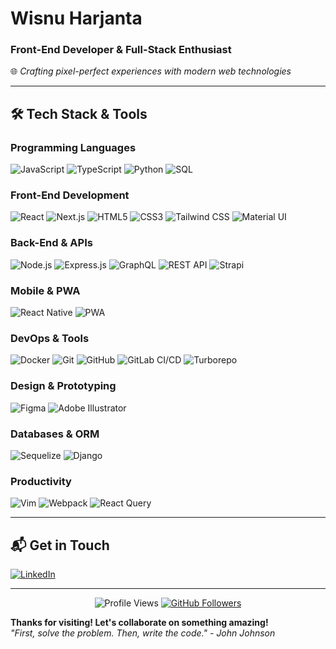 # **Wisnu Harjanta**  
### **Front-End Developer & Full-Stack Enthusiast**  
🌐 *Crafting pixel-perfect experiences with modern web technologies* 

---

## **🛠 Tech Stack & Tools**  

### **Programming Languages**  
![JavaScript](https://img.shields.io/badge/JavaScript-F7DF1E?style=for-the-badge&logo=javascript&logoColor=black)
![TypeScript](https://img.shields.io/badge/TypeScript-3178C6?style=for-the-badge&logo=typescript&logoColor=white)
![Python](https://img.shields.io/badge/Python-3776AB?style=for-the-badge&logo=python&logoColor=white)
![SQL](https://img.shields.io/badge/SQL-4479A1?style=for-the-badge&logo=postgresql&logoColor=white)

### **Front-End Development**  
![React](https://img.shields.io/badge/React-61DAFB?style=for-the-badge&logo=react&logoColor=black)
![Next.js](https://img.shields.io/badge/Next.js-000000?style=for-the-badge&logo=nextdotjs&logoColor=white)
![HTML5](https://img.shields.io/badge/HTML5-E34F26?style=for-the-badge&logo=html5&logoColor=white)
![CSS3](https://img.shields.io/badge/CSS3-1572B6?style=for-the-badge&logo=css3&logoColor=white)
![Tailwind CSS](https://img.shields.io/badge/Tailwind_CSS-06B6D4?style=for-the-badge&logo=tailwind-css&logoColor=white)
![Material UI](https://img.shields.io/badge/Material_UI-0081CB?style=for-the-badge&logo=mui&logoColor=white)

### **Back-End & APIs**  
![Node.js](https://img.shields.io/badge/Node.js-339933?style=for-the-badge&logo=nodedotjs&logoColor=white)
![Express.js](https://img.shields.io/badge/Express.js-000000?style=for-the-badge&logo=express&logoColor=white)
![GraphQL](https://img.shields.io/badge/GraphQL-E10098?style=for-the-badge&logo=graphql&logoColor=white)
![REST API](https://img.shields.io/badge/REST-FF6C37?style=for-the-badge&logo=postman&logoColor=white)
![Strapi](https://img.shields.io/badge/Strapi-2F2E8B?style=for-the-badge&logo=strapi&logoColor=white)

### **Mobile & PWA**  
![React Native](https://img.shields.io/badge/React_Native-20232A?style=for-the-badge&logo=react&logoColor=61DAFB)
![PWA](https://img.shields.io/badge/PWA-5A0FC8?style=for-the-badge&logo=pwa&logoColor=white)

### **DevOps & Tools**  
![Docker](https://img.shields.io/badge/Docker-2496ED?style=for-the-badge&logo=docker&logoColor=white)
![Git](https://img.shields.io/badge/Git-F05032?style=for-the-badge&logo=git&logoColor=white)
![GitHub](https://img.shields.io/badge/GitHub-181717?style=for-the-badge&logo=github&logoColor=white)
![GitLab CI/CD](https://img.shields.io/badge/GitLab_CI/CD-FCA121?style=for-the-badge&logo=gitlab&logoColor=white)
![Turborepo](https://img.shields.io/badge/Turborepo-EF4444?style=for-the-badge&logo=turborepo&logoColor=white)

### **Design & Prototyping**  
![Figma](https://img.shields.io/badge/Figma-F24E1E?style=for-the-badge&logo=figma&logoColor=white)
![Adobe Illustrator](https://img.shields.io/badge/Adobe_Illustrator-FF9A00?style=for-the-badge&logo=adobeillustrator&logoColor=white)

### **Databases & ORM**  
![Sequelize](https://img.shields.io/badge/Sequelize-52B0E7?style=for-the-badge&logo=sequelize&logoColor=white)
![Django](https://img.shields.io/badge/Django-092E20?style=for-the-badge&logo=django&logoColor=white)

### **Productivity**  
![Vim](https://img.shields.io/badge/Vim-019733?style=for-the-badge&logo=vim&logoColor=white)
![Webpack](https://img.shields.io/badge/Webpack-8DD6F9?style=for-the-badge&logo=webpack&logoColor=black)
![React Query](https://img.shields.io/badge/React_Query-FF4154?style=for-the-badge&logo=reactquery&logoColor=white)

---

## **📬 Get in Touch**  
<p align="left">
  <a href="https://linkedin.com/in/wisnuharjanta">
    <img src="https://img.shields.io/badge/LinkedIn-0077B5?style=for-the-badge&logo=linkedin&logoColor=white" alt="LinkedIn"/>
  </a>
<!--   <a href="mailto:wisnu@example.com">
    <img src="https://img.shields.io/badge/Email-D14836?style=for-the-badge&logo=gmail&logoColor=white" alt="Email"/>
  </a> -->
</p>

---

<p align="center">
  <img src="https://komarev.com/ghpvc/?username=hwisnu222&label=Profile%20Views&color=0e75b6&style=flat" alt="Profile Views" /> 
  <a href="https://github.com/hwisnu222?tab=followers">
    <img src="https://img.shields.io/github/followers/hwisnu222?label=Followers&style=social" alt="GitHub Followers"/>
  </a>
</p>

**Thanks for visiting! Let's collaborate on something amazing!**  
*"First, solve the problem. Then, write the code." - John Johnson*  
